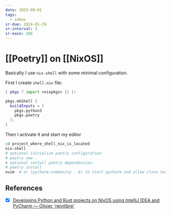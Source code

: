 ```yaml
---
date: 2023-09-01
tags:
  - inbox
sr-due: 2024-01-29
sr-interval: 3
sr-ease: 266
---
```

# [[Poetry]] on [[NixOS]]

Basically I use `nix-shell` with some minimal configuration.

First I create `shell.nix` file:

```nix
{ pkgs ? import <nixpkgs> {} }:

pkgs.mkShell {
  buildInputs = [
    pkgs.python3
    pkgs.poetry
  ];
}
```

Then I activate it and start my editor

```bash
cd project_where_shell_nix_is_located
nix-shell
# optional initialize poetry configuration:
# poetry new .
# optional install poetry dependencies:
# poetry install
nvim  # or (pycharm-community . &) to start pycharm and allow close terminal
```

## References

- [x] [Developing Python and Rust projects on NixOS using IntelliJ IDEA and PyCharm — Olivier 'reivilibre'](https://o.librepush.net/solutions/nix/developing-python-rust-projects-on-nixos/)
